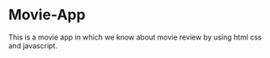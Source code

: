 # Movie-App
This is a movie app in which we know about movie review by using html css and javascript. 
